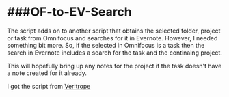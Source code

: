###OF-to-EV-Search
===============

The script adds on to another script that obtains the selected folder, project or task from Omnifocus and searches for it in Evernote. However, I needed something bit more. So, if the selected in Omnifocus is a task then the search in Evernote includes a search for the task and the continaing project. 

This will hopefully bring up any notes for the project if the task doesn't have a note created for it already. 

I got the script from [Veritrope](http://veritrope.com/code/search-evernote-for-notes-containing-link-to-selected-omnifocus-item/)
